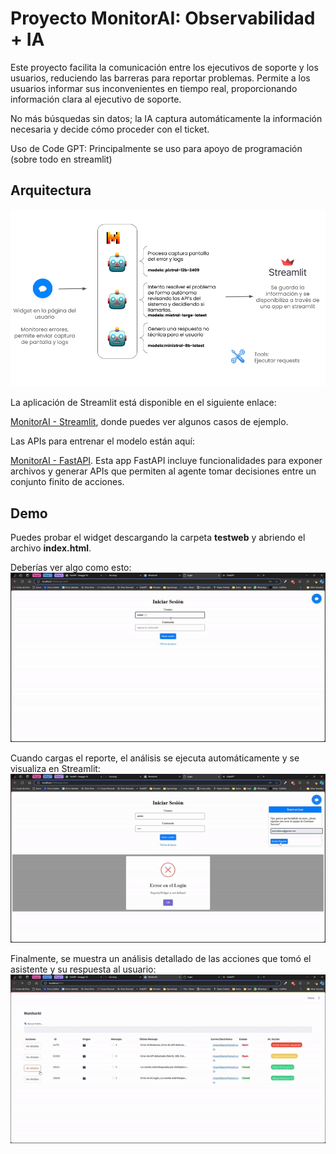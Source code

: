# Proyecto MonitorAI: Observabilidad + IA

Este proyecto facilita la comunicación entre los ejecutivos de soporte y los usuarios, reduciendo las barreras para reportar problemas. Permite a los usuarios informar sus inconvenientes en tiempo real, proporcionando información clara al ejecutivo de soporte.

No más búsquedas sin datos; la IA captura automáticamente la información necesaria y decide cómo proceder con el ticket.

Uso de Code GPT:
Principalmente se uso para apoyo de programación (sobre todo en streamlit)
## Arquitectura

![Arquitectura de la Solución](./Arquitectura_Solucion.png)

La aplicación de Streamlit está disponible en el siguiente enlace:

[MonitorAI - Streamlit](http://192.241.152.4:8501/), donde puedes ver algunos casos de ejemplo.

Las APIs para entrenar el modelo están aquí:

[MonitorAI - FastAPI](http://192.241.152.4:4000/docs). Esta app FastAPI incluye funcionalidades para exponer archivos y generar APIs que permiten al agente tomar decisiones entre un conjunto finito de acciones.

## Demo

Puedes probar el widget descargando la carpeta **testweb** y abriendo el archivo **index.html**.

Deberías ver algo como esto:  
![Widget](./video1.gif)

Cuando cargas el reporte, el análisis se ejecuta automáticamente y se visualiza en Streamlit:  
![Widget](./video2.gif)

Finalmente, se muestra un análisis detallado de las acciones que tomó el asistente y su respuesta al usuario:  
![Widget](./video3.gif)
